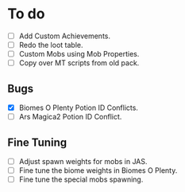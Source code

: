 

# To do
- [ ] Add Custom Achievements.
- [ ] Redo the loot table.
- [ ] Custom Mobs using Mob Properties.
- [ ] Copy over MT scripts from old pack.

## Bugs
- [x] Biomes O Plenty Potion ID Conflicts.
- [ ] Ars Magica2 Potion ID Conflict.

## Fine Tuning
- [ ] Adjust spawn weights for mobs in JAS.
- [ ] Fine tune the biome weights in Biomes O Plenty.
- [ ] Fine tune the special mobs spawning.
